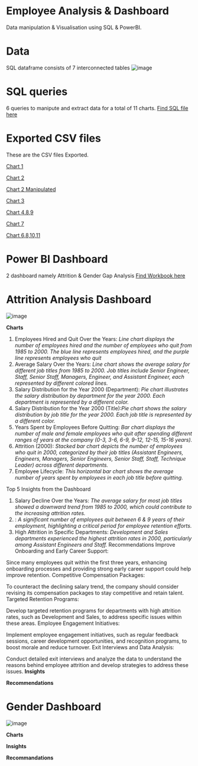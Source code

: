 # Employee Analysis & Dashboard 
Data manipulation & Visualisation using SQL & PowerBI.

# Data
SQL dataframe consists of 7 interconnected tables ![image](https://github.com/Soundaryamerak/Employee-Dashboard-SQL-PowerBI-Logistics/assets/170541567/9f069fd8-3ee0-40e7-9c69-c0872f7be8f6)


# SQL queries
6 queries to manipute and extract data for a total of 11 charts. [Find SQL file here](https://github.com/Soundaryamerak/Employee-Dashboard-SQL-PowerBI-Logistics/blob/main/SQL%20Queries.sql)

# Exported CSV files
These are the CSV files Exported. 

[Chart 1](https://github.com/Soundaryamerak/Employee-Dashboard-SQL-PowerBI-Logistics/blob/main/Chart%201.csv)   

[Chart 2](https://github.com/Soundaryamerak/Employee-Dashboard-SQL-PowerBI-Logistics/blob/main/Chart%202.csv)

[Chart 2 Manipulated](https://github.com/Soundaryamerak/Employee-Dashboard-SQL-PowerBI-Logistics/blob/main/Chart%202%20Manipulated.csv)

[Chart 3](https://github.com/Soundaryamerak/Employee-Dashboard-SQL-PowerBI-Logistics/blob/main/Chart%203.csv)

[Chart 4,8,9](https://github.com/Soundaryamerak/Employee-Dashboard-SQL-PowerBI-Logistics/blob/main/Chart%204%2C8(part2)%2C9.csv)

[Chart 7](https://github.com/Soundaryamerak/Employee-Dashboard-SQL-PowerBI-Logistics/blob/main/Chart%207.csv)

[Chart 6,8,10,11](https://github.com/Soundaryamerak/Employee-Dashboard-SQL-PowerBI-Logistics/blob/main/Chart%208%2C10%2C11%2C6.csv)

# Power BI Dashboard
2 dashboard namely Attrition & Gender Gap Analysis [Find Workbook here](https://github.com/Soundaryamerak/Employee-Dashboard-SQL-PowerBI-Logistics/blob/main/Employee%20Dashboard.pbix)

# Attrition Analysis Dashboard
![image](https://github.com/Soundaryamerak/Employee-Dashboard-SQL-PowerBI-Logistics/assets/170541567/36c7f15d-d2ef-4507-bf4f-218b98a38bba)

**Charts**
1. Employees Hired and Quit Over the Years: *Line chart displays the number of employees hired and the number of employees who quit from 1985 to 2000. The blue line represents employees hired, and the purple line represents employees who quit*
2. Average Salary Over the Years: *Line chart shows the average salary for different job titles from 1985 to 2000. Job titles include Senior Engineer, Staff, Senior Staff, Managers, Engineer, and Assistant Engineer, each represented by different colored lines.*
3. Salary Distribution for the Year 2000 (Department): *Pie chart illustrates the salary distribution by department for the year 2000. Each department is represented by a different color.*
4. Salary Distribution for the Year 2000 (Title):*Pie chart shows the salary distribution by job title for the year 2000. Each job title is represented by a different color.*
5. Years Spent by Employees Before Quitting: *Bar chart displays the number of male and female employees who quit after spending different ranges of years at the company (0-3, 3-6, 6-9, 9-12, 12-15, 15-16 years).*
6. Attrition (2000): *Stacked bar chart depicts the number of employees who quit in 2000, categorized by their job titles (Assistant Engineers, Engineers, Managers, Senior Engineers, Senior Staff, Staff, Technique Leader) across different departments.*
7. Employee Lifecycle: *This horizontal bar chart shows the average number of years spent by employees in each job title before quitting.*

Top 5 Insights from the Dashboard
1. Salary Decline Over the Years: *The average salary for most job titles showed a downward trend from 1985 to 2000, which could contribute to the increasing attrition rates.*
2. : *A significant number of employees quit between 6 & 9 years of their employment, highlighting a critical period for employee retention efforts.*
3. High Attrition in Specific Departments: *Development and Sales departments experienced the highest attrition rates in 2000, particularly among Assistant Engineers and Staff.*
Recommendations
Improve Onboarding and Early Career Support:

Since many employees quit within the first three years, enhancing onboarding processes and providing strong early career support could help improve retention.
Competitive Compensation Packages:

To counteract the declining salary trend, the company should consider revising its compensation packages to stay competitive and retain talent.
Targeted Retention Programs:

Develop targeted retention programs for departments with high attrition rates, such as Development and Sales, to address specific issues within these areas.
Employee Engagement Initiatives:

Implement employee engagement initiatives, such as regular feedback sessions, career development opportunities, and recognition programs, to boost morale and reduce turnover.
Exit Interviews and Data Analysis:

Conduct detailed exit interviews and analyze the data to understand the reasons behind employee attrition and develop strategies to address these issues.
**Insights**

**Recommendations**

# Gender Dashboard
![image](https://github.com/Soundaryamerak/Employee-Dashboard-SQL-PowerBI-Logistics/assets/170541567/dcdcb357-3a78-4610-8428-de1e175b7deb)


**Charts**

**Insights**

**Recommandations**
